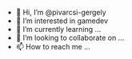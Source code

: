- 👋 Hi, I’m @pivarcsi-gergely
- 👀 I’m interested in gamedev
- 🌱 I’m currently learning ...
- 💞️ I’m looking to collaborate on ...
- 📫 How to reach me ...

<!---
pivarcsi-gergely/pivarcsi-gergely is a ✨ special ✨ repository because its `README.md` (this file) appears on your GitHub profile.
You can click the Preview link to take a look at your changes.
--->
